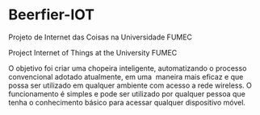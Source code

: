 # Beerfier-IOT
Projeto de Internet das Coisas na Universidade FUMEC

Project Internet of Things at the University FUMEC

O objetivo foi criar uma chopeira inteligente, automatizando o processo convencional adotado atualmente, em uma  maneira mais eficaz e que possa ser utilizado em qualquer ambiente com acesso a rede wireless. O funcionamento é simples e pode ser utilizado por qualquer pessoa que tenha o conhecimento básico para acessar qualquer dispositivo móvel.
